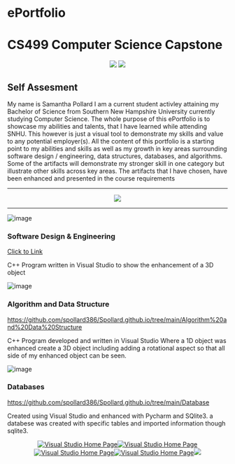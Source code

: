 # ePortfolio

# CS499 Computer Science Capstone   

<div style="text-align: center;">
    <a href="https://spollard386.github.io/ePortfolio" title="ePortfolio Home Page"><img src="https://img.shields.io/badge/Home-ePortfolio-blue.svg?style=for-the-badge&logo=homeassistant" /></a>
 <a href="https://spollard386.github.io/ePortfolio" title="GitHub Pages Home Page"><img src="https://img.shields.io/badge/page builder-GitHub Pages-green.svg?style=for-the-badge&logo=homeassistant" /></a>
</div>
 
 ## Self Assesment
 
 
 
 My name is Samantha Pollard I am a current student activley attaining my Bachelor of Science from Southern New Hampshire University currently studying Computer Science. The whole purpose of this ePortfolio is to showcase my abilities and talents, that I have learned while attending SNHU. This however is just a visual tool to demonstrate my skills and value to any potential employer(s). All the content of this portfolio is a starting point to my abilities and skills as well as my growth in key areas surrounding software design / engineering, data structures, databases, and algorithms.
Some of the artifacts will demonstrate my stronger skill in one category but illustrate other skills across key areas. The artifacts that I have chosen, have been enhanced and presented in the course requirements

---

<div style="text-align: center;">
    <a href="https://spollard386.github.io/ePortfolio" title="ePortfolio Home Page"><img src="https://img.shields.io/badge/Home-ePortfolio-blue.svg?style=for-the-badge&logo=homeassistant" /></a>
</div>

---

![image](https://github.com/spollard386/Spollard.github.io/assets/108440724/0f5bd618-b015-4183-a7b5-bc15a58f6acf)

### Software Design & Engineering
[Click to Link](https://github.com/spollard386/Spollard.github.io/tree/main/Software%20Design%20and%20Engineering)

C++ Program written in Visual Studio
to show the enhancement of a 3D object 


![image](https://github.com/spollard386/Spollard.github.io/assets/108440724/6ef18b8a-e6a8-4b8f-9dba-64506b01d6af)

### Algorithm and Data Structure
https://github.com/spollard386/Spollard.github.io/tree/main/Algorithm%20and%20Data%20Structure

C++ Program developed and written in Visual Studio
Where a 1D object was enhanced create a 3D object 
including adding a rotational aspect so that all side 
of my enhanced object can be seen.


![image](https://github.com/spollard386/Spollard.github.io/assets/108440724/fff4ccb9-c5c8-40e5-83ea-2a7a47731656)

### Databases 
<a>https://github.com/spollard386/Spollard.github.io/tree/main/Database</a>

Created using Visual Studio and enhanced with Pycharm 
and SQlite3. a databese was created with specific tables 
and imported information though sqlite3.


<div style="text-align: center;">
    <a href="https://spollard386.github.io/Visual Studio" title="Visual Studio Home Page"><img src="https://img.shields.io/badge/Visual Studio-blue.svg?style=for-the-badge&logo=homeassistant",a href="https://spollard386.github.io/Database" title="Visual Studio Home Page"><img src="https://img.shields.io/badge/Databse-pink.svg?style=for-the-badge&logo=homeassistant",a href="https://spollard386.github.io/Database" title="Visual Studio Home Page"><img src="https://img.shields.io/badge/SNHU-green.svg?style=for-the-badge&logo=homeassistant",a href="https://spollard386.github.io/Database" title="Visual Studio Home Page"><img src="https://img.shields.io/badge/Algorithm and Data-orange.svg?style=for-the-badge&logo=homeassistant",a href="https://spollard386.github.io/Database" title="Visual Studio Home Page"><img src="https://img.shields.io/badge/Software Design-grey.svg?style=for-the-badge&logo=homeassistant"
</div>




